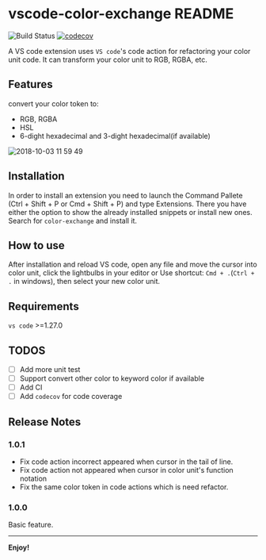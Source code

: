 # vscode-color-exchange README
![Build Status](https://travis-ci.org/IronLu233/vscode-color-exchange.svg?branch=master)
[![codecov](https://codecov.io/gh/IronLu233/vscode-color-exchange/branch/master/graph/badge.svg)](https://codecov.io/gh/IronLu233/vscode-color-exchange)

A VS code extension uses `VS code`'s code action for refactoring your color unit code. It can transform your color unit to RGB, RGBA, etc.

## Features
convert your color token to:
- RGB, RGBA
- HSL
- 6-dight hexadecimal and 3-dight hexadecimal(if available)

![2018-10-03 11 59 49](https://user-images.githubusercontent.com/20639676/46391328-f04f5280-c70e-11e8-8fb9-fe68ae643f8c.gif)
## Installation
In order to install an extension you need to launch the Command Pallete (Ctrl + Shift + P or Cmd + Shift + P) and type Extensions. There you have either the option to show the already installed snippets or install new ones. Search for `color-exchange` and install it.

## How to use
After installation and reload VS code, open any file and move the cursor into color unit, click the lightbulbs in your editor or Use shortcut: `Cmd + .`(`Ctrl + .` in windows), then select your new color unit.

## Requirements
`vs code` >=1.27.0

## TODOS
- [ ] Add more unit test
- [ ] Support convert other color to keyword color if available
- [ ] Add CI
- [ ] Add `codecov` for code coverage
<!-- ## Known issues
- Code action will appear at incorrect place, when cursor after `;` in `rgb(255, 255, 255);` -->

## Release Notes

### 1.0.1
- Fix code action incorrect appeared when cursor in the tail of line.
- Fix code action not appeared when cursor in color unit's function notation
- Fix the same color token in code actions which is need refactor.
### 1.0.0
Basic feature.

-----------------------------------------------------------------------------------------------------------
**Enjoy!**
